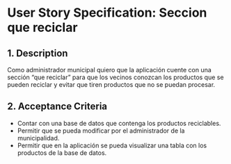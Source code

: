 # User Story Specification: Seccion que reciclar 

## 1.	Description

Como administrador municipal quiero que la aplicación cuente con una sección “que reciclar” para que los vecinos conozcan los productos que se pueden reciclar y evitar que tiren productos que no se puedan procesar.

## 2.	Acceptance Criteria
- Contar con una base de datos que contenga los productos reciclables. 
- Permitir que se pueda modificar por el administrador de la municipalidad.
-  Permitir que en la aplicación se pueda visualizar una tabla con los productos de la base de datos.
